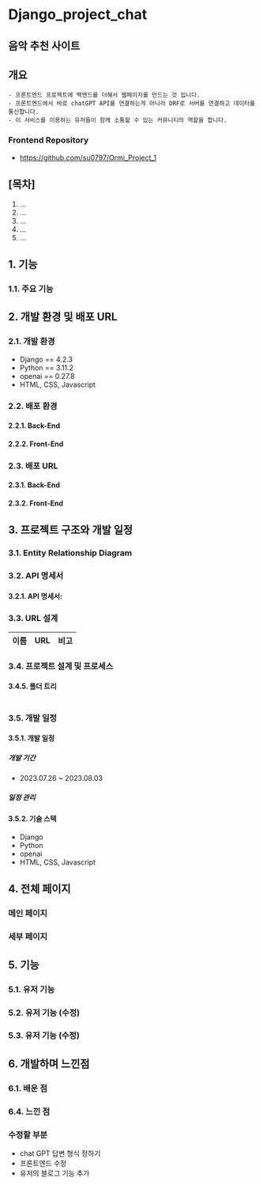 # Django_project_chat
## 음악 추천 사이트 

## 개요
```
- 프론트엔드 프로젝트에 백엔드를 더해서 웹페이지를 만드는 것 입니다.
- 프론트엔드에서 바로 chatGPT API를 연결하는게 아니라 DRF로 서버를 연결하고 데이터를 통신합니다.
- 이 서비스를 이용하는 유저들이 함께 소통할 수 있는 커뮤니티의 역할을 합니다.
```

### Frontend Repository
- https://github.com/su0797/Ormi_Project_1

## **[목차]**

1. ...
2. ...
3. ...
4. ...
5. ...


## 1. 기능

### 1.1. 주요 기능



## 2. 개발 환경 및 배포 URL

### 2.1. 개발 환경

- Django == 4.2.3
- Python == 3.11.2
- openai == 0.27.8
- HTML, CSS, Javascript

### 2.2. 배포 환경

#### 2.2.1. Back-End

#### 2.2.2. Front-End

### 2.3. 배포 URL

#### 2.3.1. Back-End

#### 2.3.2. Front-End


## 3. 프로젝트 구조와 개발 일정

### 3.1. Entity Relationship Diagram

### 3.2. API 명세서

#### 3.2.1. API 명세서: 

### 3.3. URL 설계
|이름|URL|비고|
|------|---|---|


### 3.4. 프로젝트 설계 및 프로세스


#### 3.4.5. 폴더 트리
```

```
### 3.5. 개발 일정

#### 3.5.1. 개발 일정
##### 개발 기간
- 2023.07.26 ~ 2023.08.03

##### 일정 관리


#### 3.5.2. 기술 스택

- Django
- Python 
- openai 
- HTML, CSS, Javascript

## 4. 전체 페이지


### 메인 페이지


### 세부 페이지


## 5. 기능

### 5.1. 유저 기능
### 5.2. 유저 기능 (수정)
### 5.3. 유저 기능 (수정)



## 6. 개발하며 느낀점
### 6.1. 배운 점

### 6.4. 느낀 점

### 수정할 부분
- chat GPT 답변 형식 정하기
- 프론트엔드 수정
- 유저의 블로그 기능 추가
